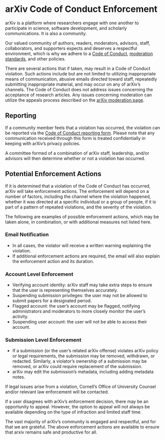 # arXiv Code of Conduct Enforcement

arXiv is a platform where researchers engage with one another to participate in science, software development, and scholarly communications. It is also a community.

Our valued community of authors, readers, moderators, advisors, staff, collaborators, and supporters expects and deserves a respectful environment, which is why we adhere to a [Code of Conduct](/help/policies/code_of_conduct.md), [moderation standards](/help/moderation/index.md), and other policies. 

There are several actions that if taken, may result in a Code of Conduct violation. Such actions include but are not limited to utilizing inappropriate means of communication, abusive emails directed toward staff, repeatedly submitting inappropriate material, and may occur on any of arXiv’s channels. The Code of Conduct does not address issues concerning the acceptance of research articles. Any issues concerning moderation can utilize the appeals process described on the [arXiv moderation page](/help/moderation/index.md#appeal). 

## Reporting
If a community member feels that a violation has occurred, the violation can be reported via the [Code of Conduct reporting form](https://cornell.ca1.qualtrics.com/jfe/form/SV_6FgHTrYs5JT30wZ). Please note that any communication received through this form is treated confidentially in keeping with arXiv’s privacy policies. 

A committee formed of a combination of arXiv staff, leadership, and/or advisors will then determine whether or not a violation has occurred. 

## Potential Enforcement Actions

If it is determined that a violation of the Code of Conduct has occurred, arXiv will take enforcement actions. The enforcement will depend on a number of factors, including the channel where the violation happened, whether it was directed at a specific individual or a group of people, if it is part of a pattern of repeated violations, and the severity of the violation. 

The following are examples of possible enforcement actions, which may be taken alone, in combination, or with additional measures not listed here.

### Email Notification

* In all cases, the violator will receive a written warning explaining the violation.
* If additional enforcement actions are required, the email will also explain the enforcement action and its duration. 
    
### Account Level Enforcement

* Verifying account identity: arXiv staff may take extra steps to ensure that the user is representing themselves accurately.
* Suspending submission privileges: the user may not be allowed to submit papers for a designated period.
* Flagged account: the user’s account may be flagged, notifying administrators and moderators to more closely monitor the user’s activity.
* Suspending user account:  the user will not be able to access their account.

### Submission Level Enforcement

* If a submission (or the user’s related arXiv offense) violates arXiv policy or legal requirements, the submission may be removed, withdrawn, or redacted. Similarly, a violator’s ownership of a submission may be removed, or arXiv could require replacement of the submission. 
* arXiv may edit the submission’s metadata, including adding metadata notes.
  
If legal issues arise from a violation, Cornell’s Office of University Counsel and/or relevant law enforcement will be contacted.

If a user disagrees with arXiv’s enforcement decision, there may be an opportunity to appeal. However, the option to appeal will not always be available depending on the type of infraction and limited staff time.

The vast majority of arXiv’s community is engaged and respectful, and for that we are grateful. The above enforcement actions are available to ensure that arxiv remains safe and productive for all. 






